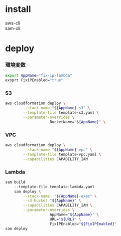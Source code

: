 # install
aws-cli<br>
sam-cli

# deploy

### 環境変数
```bash
export AppName="fix-ip-lambda"
exoprt FixIPEnabled="true"
```

### S3
```bash
aws cloudformation deploy \
		--stack-name "${AppName}-s3" \
		--template-file template-s3.yaml \
        --parameter-overrides \
					BucketName="${AppName}" \
```

### VPC
```bash
aws cloudformation deploy \
		--stack-name "${AppName}-vpc" \
		--template-file template-vpc.yaml \
		--capabilities CAPABILITY_IAM
```

### Lambda
```bash
sam build
    --template-file template-lambda.yaml
	sam deploy \
		--stack-name  "${AppName}-exec" \
		--s3-bucket "${AppName}" \
		--capabilities CAPABILITY_IAM \
		--parameter-overrides \
                    AppName="${AppName}" \
                    URL="${URL}" \
					FixIPEnabled="${FixIPEnabled}"
sam deploy
```